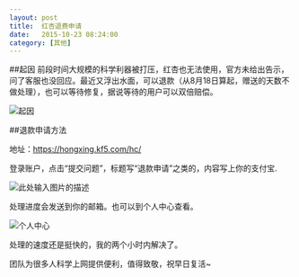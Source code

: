 ```yaml
---
layout: post
title:  红杏退费申请
date:   2015-10-23 08:24:00
category: [其他]
---
```


##起因
前段时间大规模的科学利器被打压，红杏也无法使用，官方未给出告示，问了客服也没回应。最近又浮出水面，可以退款（从8月18日算起，赠送的天数不做处理），也可以等待修复，据说等待的用户可以双倍赔偿。

![起因][1]

<!--more-->

##退款申请方法

地址：https://hongxing.kf5.com/hc/

登录账户，点击“提交问题”，标题写“退款申请”之类的，内容写上你的支付宝.

![此处输入图片的描述][2]

处理进度会发送到你的邮箱。也可以到个人中心查看。

![个人中心][3]

处理的速度还是挺快的，我的两个小时内解决了。

团队为很多人科学上网提供便利，值得致敬，祝早日复活~


  [1]: http://77g54f.com1.z0.glb.clouddn.com/QQ20151023153511.png
  [2]: http://77g54f.com1.z0.glb.clouddn.com/QQ20151023153148.png?imageView2/1/q/98|watermark/1/image/aHR0cDovLzc3ZzU0Zi5jb20xLnowLmdsYi5jbG91ZGRuLmNvbS9sYWtlcjIucG5n/dissolve/100/gravity/SouthWest/dx/5/dy/5
  [3]: http://77g54f.com1.z0.glb.clouddn.com/QQ20151023153357.png?imageView2/1/q/98|watermark/1/image/aHR0cDovLzc3ZzU0Zi5jb20xLnowLmdsYi5jbG91ZGRuLmNvbS9sYWtlcjIucG5n/dissolve/100/gravity/SouthWest/dx/5/dy/5